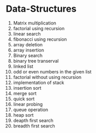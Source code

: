 # Data-Structures
1. Matrix multiplication
2. factorial using recursion
3. linear search
4. fibonacci using recursion
5. array deletion
6. array insertion
7. Binary search
8. binary tree transerval
9. linked list
10. odd or even numbers in the given list
11. factorial without using recursion
12. implementation of stack
13. insertion sort
14. merge sort
15. quick sort
16. linear probing
17. queue operation
18. heap sort
19. deapth first search
20. breadth first search
